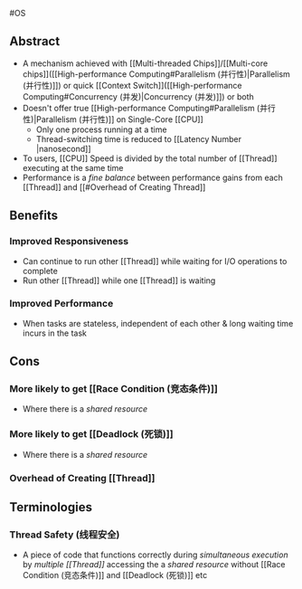 #OS 
## Abstract
 - A mechanism achieved with [[Multi-threaded Chips]]/[[Multi-core chips]]([[High-performance Computing#Parallelism (并行性)|Parallelism (并行性)]]) or quick [[Context Switch]]([[High-performance Computing#Concurrency (并发)|Concurrency (并发)]]) or both
 - Doesn't offer true [[High-performance Computing#Parallelism (并行性)|Parallelism (并行性)]] on Single-Core [[CPU]]
 	- Only one process running at a time
 	- Thread-switching time is reduced to [[Latency Number |nanosecond]]
- To users, [[CPU]] Speed is divided by the total number of [[Thread]] executing at the same time
- Performance is a *fine balance* between performance gains from each [[Thread]] and [[#Overhead of Creating Thread]]


## Benefits
### Improved Responsiveness
- Can continue to run other [[Thread]] while waiting for I/O operations to complete
- Run other [[Thread]] while one [[Thread]] is waiting
### Improved Performance
- When tasks are stateless, independent of each other & long waiting time incurs in the task

## Cons
### More likely to get [[Race Condition (竞态条件)]]
- Where there is a *shared resource*
### More likely to get [[Deadlock (死锁)]]
- Where there is a *shared resource*
### Overhead of Creating [[Thread]]

## Terminologies
### Thread Safety (线程安全)
- A piece of code that functions correctly during *simultaneous execution* by *multiple [[Thread]]* accessing the a *shared resource* without [[Race Condition (竞态条件)]] and [[Deadlock (死锁)]] etc